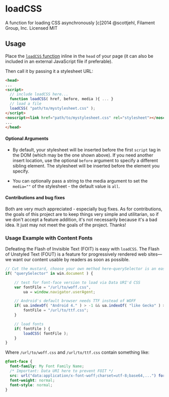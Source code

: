 # loadCSS

A function for loading CSS asynchronously
[c]2014 @scottjehl, Filament Group, Inc.
Licensed MIT

## Usage

Place the [`loadCSS` function](https://github.com/filamentgroup/loadCSS/blob/master/loadCSS.js) inline in the `head` of your page (it can also be included in an external JavaScript file if preferable).

Then call it by passing it a stylesheet URL:

``` html
<head>
...
<script>
  // include loadCSS here...
  function loadCSS( href, before, media ){ ... }
  // load a file
  loadCSS( "path/to/mystylesheet.css" );
</script>
<noscript><link href="path/to/mystylesheet.css" rel="stylesheet"></noscript>
...
</head>
```

#### Optional Arguments
- By default, your stylesheet will be inserted before the first `script` tag in the DOM (which may be the one shown above). If you need another insert location, use the optional `before` argument to specify a different sibling element. The stylesheet will be inserted before the element you specify.

- You can optionally pass a string to the media argument to set the `media=""` of the stylesheet - the default value is `all`.


#### Contributions and bug fixes

Both are very much appreciated - especially bug fixes. As for contributions, the goals of this project are to keep things very simple and utilitarian, so if we don't accept a feature addition, it's not necessarily because it's a bad idea. It just may not meet the goals of the project. Thanks!

### Usage Example with Content Fonts

Defeating the Flash of Invisible Text (FOIT) is easy with `loadCSS`. The Flash of Unstyled Text (FOUT) is a feature for progressively rendered web sites—we want our content usable by readers as soon as possible.

``` javascript
// Cut the mustard, choose your own method here—querySelector is an easy one.
if( "querySelector" in win.document ) {

	// test for font-face version to load via Data URI'd CSS
	var fontFile = "/url/to/woff.css",
		ua = window.navigator.userAgent;

	// Android's default browser needs TTF instead of WOFF
	if( ua.indexOf( "Android 4." ) > -1 && ua.indexOf( "like Gecko" ) > -1 && ua.indexOf( "Chrome" ) === -1 ) {
		fontFile = "/url/to/ttf.css";
	}

	// load fonts
	if( fontFile ) {
		loadCSS( fontFile );
	}
}
```

Where `/url/to/woff.css` and `/url/to/ttf.css` contain something like:

``` css
@font-face {
  font-family: My Font Family Name;
  /* Important: Data URI here to prevent FOIT */
  src: url("data:application/x-font-woff;charset=utf-8;base64,...") format("woff");
  font-weight: normal;
  font-style: normal;
}
```
